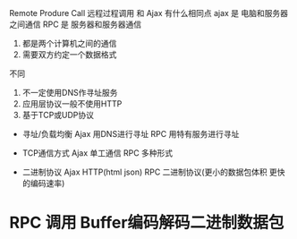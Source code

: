Remote Produre Call 远程过程调用
和 Ajax 有什么相同点
ajax 是 电脑和服务器之间通信
RPC 是 服务器和服务器通信
1. 都是两个计算机之间的通信
2. 需要双方约定一个数据格式

不同
1. 不一定使用DNS作寻址服务
2. 应用层协议一般不使用HTTP
3. 基于TCP或UDP协议

- 寻址/负载均衡
  Ajax 用DNS进行寻址
  RPC 用特有服务进行寻址

- TCP通信方式
  Ajax 单工通信
  RPC 多种形式

- 二进制协议
  Ajax HTTP(html json)
  RPC  二进制协议(更小的数据包体积 更快的编码速率)

# RPC 调用 Buffer编码解码二进制数据包
